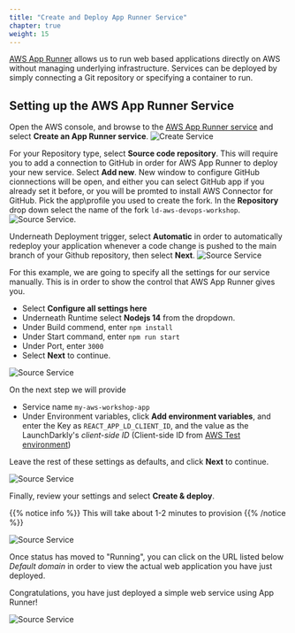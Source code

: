 ```yaml
---
title: "Create and Deploy App Runner Service"
chapter: true
weight: 15
---
```


[AWS App Runner](https://aws.amazon.com/apprunner/) allows us to run web based applications directly on AWS without managing underlying infrastructure. Services can be deployed by simply connecting a Git repository or specifying a container to run. 

## Setting up the AWS App Runner Service

Open the AWS console, and browse to the [AWS App Runner service](https://console.aws.amazon.com/apprunner/home) and select **Create an App Runner service**.
![Create Service](/images/setup/service-create-service.png)

For your Repository type, select **Source code repository**. This will require you to add a connection to GitHub in order for AWS App Runner to deploy your new service. Select **Add new**. New window to configure GitHub cionnections will be open, and either you can select GitHub app if you already set it before, or you will be promted to install AWS Connector for GitHub. Pick the app\profile you used to create the fork. In the **Repository** drop down select the name of the fork `ld-aws-devops-workshop`.
![Source Service](/images/setup/source-service.png).

Underneath Deployment trigger, select **Automatic** in order to automatically redeploy your application whenever a code change is pushed to the main branch of your Github repository, then select **Next**.
![Source Service](/images/setup/deployment-settings.png)

For this example, we are going to specify all the settings for our service manually. This is in order to show the control that AWS App Runner gives you. 

- Select **Configure all settings here**
- Underneath Runtime select **Nodejs 14** from the dropdown.
- Under Build commend, enter `npm install`
- Under Start command, enter `npm run start`
- Under Port, enter `3000`
- Select **Next** to continue.

![Source Service](/images/setup/configure-build.png)

On the next step we will provide 

- Service name `my-aws-workshop-app`
- Under Environment variables, click **Add environment variables**, and enter the Key as `REACT_APP_LD_CLIENT_ID`, and the value as the LaunchDarkly's *client-side ID* (Client-side ID from [AWS Test environment](https://app.launchdarkly.com/settings/projects/default/environments))


Leave the rest of these settings as defaults, and click **Next** to continue.

![Source Service](/images/setup/configure-service.png)

Finally, review your settings and select **Create & deploy**. 

{{% notice info %}}
This will take about 1-2 minutes to provision
{{% /notice %}}

![Source Service](/images/setup/service-deploying.png)

Once status has moved to "Running", you can click on the URL listed below *Default domain* in order to view the actual web application you have just deployed.

Congratulations, you have just deployed a simple web service using App Runner!

![Source Service](/images/setup/full-app-demo.png)
